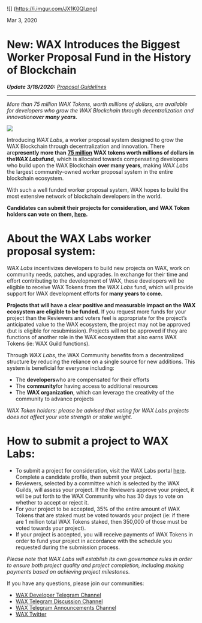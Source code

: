 
![] (https://i.imgur.com/JX1K0Ql.png)


Mar 3, 2020

New: WAX Introduces the Biggest Worker Proposal Fund in the History of Blockchain
=================================================================================




***Update 3/18/2020:** [Proposal
Guidelines](https://wax.io/blog/update-wax-labs-proposal-guidelines)*

---


*More than 75 million WAX Tokens, worth millions of dollars, are
available for developers who grow the WAX Blockchain through
decentralization and innovation**over many years.***

![](https://i.imgur.com/6fli8Fm.png)

Introducing *WAX Labs*, a worker proposal system designed to grow the
WAX Blockchain through decentralization and innovation. There
are**presently more than** [**75
million**](https://wax.bloks.io/account/eosio.saving) **WAX tokens worth
millions of dollars in the*****WAX Labs*****fund**, which is allocated
towards compensating developers who build upon the WAX Blockchain **over
many years**, making *WAX Labs* the largest community-owned worker
proposal system in the entire blockchain ecosystem.

With such a well funded worker proposal system, WAX hopes to build the
most extensive network of blockchain developers in the world.

**Candidates can submit their projects for consideration, and WAX Token
holders can vote on them, **[**here**](http://labs.wax.io/)**.**

About the WAX Labs worker proposal system:
==========================================

*WAX Labs* incentivizes developers to build new projects on WAX, work on
community needs, patches, and upgrades. In exchange for their time and
effort contributing to the development of WAX, these developers will be
eligible to receive WAX Tokens from the *WAX Labs* fund, which will
provide support for WAX development efforts for **many years to come.**

**Projects that will have a clear positive and measurable impact on the
WAX ecosystem are eligible to be funded.** If you request more funds for
your project than the Reviewers and voters feel is appropriate for the
project’s anticipated value to the WAX ecosystem, the project may not be
approved (but is eligible for resubmission). Projects will not be
approved if they are functions of another role in the WAX ecosystem that
also earns WAX Tokens (ie: WAX Guild functions).

Through *WAX Labs*, the WAX Community benefits from a decentralized
structure by reducing the reliance on a single source for new additions.
This system is beneficial for everyone including:

-   The **developers**who are compensated for their efforts
-   The **community**for having access to additional resources
-   The **WAX organization**, which can leverage the creativity of the
    community to advance projects

*WAX Token holders: please be advised that voting for WAX Labs projects
does not affect your vote strength or stake weight.*

How to submit a project to WAX Labs:
====================================

-   To submit a project for consideration, visit the WAX Labs portal
    [here](https://labs.wax.io/). Complete a candidate profile, then
    submit your project.
-   Reviewers, selected by a committee which is selected by the WAX
    Guilds, will assess your project. If the Reviewers approve your
    project, it will be put forth to the WAX Community who has 30 days
    to vote on whether to accept or reject it.
-   For your project to be accepted, 35% of the entire amount of WAX
    Tokens that are staked must be voted towards your project (ie: if
    there are 1 million total WAX Tokens staked, then 350,000 of those
    must be voted towards your project).
-   If your project is accepted, you will receive payments of WAX Tokens
    in order to fund your project in accordance with the schedule you
    requested during the submission process.

*Please note that WAX Labs will establish its own governance rules in
order to ensure both project quality and project completion, including
making payments based on achieving project milestones.*

If you have any questions, please join our communities:

-   [WAX Developer Telegram Channel](https://t.me/waxdevelopers)
-   [WAX Telegram Discussion Channel](https://t.me/wax_io)
-   [WAX Telegram Announcements
    Channel](https://t.me/waxtokenannoucements)
-   [WAX Twitter](https://twitter.com/wax_io)

